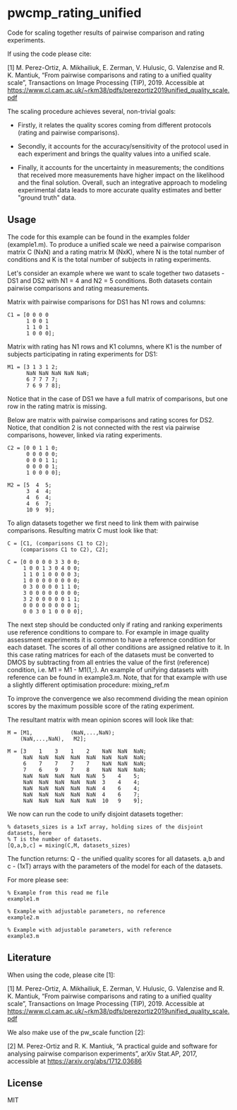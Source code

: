 # pwcmp_rating_unified

Code for scaling together results of pairwise comparison and rating experiments.

If using the code please cite:

[1] M. Perez-Ortiz, A. Mikhailiuk, E. Zerman, V. Hulusic, G. Valenzise and R. K. Mantiuk, “From pairwise comparisons and rating to a unified quality scale”, Transactions on Image Processing (TIP), 2019. Accessible at https://www.cl.cam.ac.uk/~rkm38/pdfs/perezortiz2019unified_quality_scale.pdf

The scaling procedure achieves several, non-trivial goals:

* Firstly, it relates the quality scores coming from different protocols (rating and pairwise comparisons).

* Secondly, it accounts for the accuracy/sensitivity of the protocol used in each experiment and brings the quality values into a unified scale. 

* Finally, it accounts for the uncertainty in measurements; the conditions that received more measurements have higher impact on the likelihood and the final solution. Overall, such an integrative approach to modeling experimental data leads to more accurate quality estimates and better "ground truth" data.

## Usage

The code for this example can be found in the examples folder (example1.m). 
To produce a unified scale we need a pairwise comparison matrix C (NxN) and 
a rating matrix M (NxK), where N is the total number of conditions and K is 
the total number of subjects in rating experiments.

Let's consider an example where we want to scale together two datasets - DS1 and DS2 with N1 = 4 and N2 = 5 conditions. 
Both datasets contain pairwise comparisons and rating measurements. 

Matrix with pairwise comparisons for DS1 has N1 rows and columns:
```
C1 = [0 0 0 0
      1 0 0 1 
      1 1 0 1
      1 0 0 0];
```
Matrix with rating has N1 rows and K1 columns, where K1 is the number of 
subjects participating in rating experiments for DS1: 
```
M1 = [3 1 3 1 2;
      NaN NaN NaN NaN NaN;
      6 7 7 7 7;
      7 6 9 7 8];
```
Notice that in the case of DS1 we have a full matrix of comparisons, but one 
row in the rating matrix is missing.

Below are matrix with pairwise comparisons and rating scores for DS2. Notice, 
that condition 2 is not connected with the rest via pairwise comparisons, however, linked via rating experiments. 

```
C2 = [0 0 1 1 0;
      0 0 0 0 0;
      0 0 0 1 1;
      0 0 0 0 1;
      1 0 0 0 0];

M2 = [5  4  5;
      3  4  4;
      4  6  4;
      4  6  7;
      10 9  9];
```
To align datasets together we first need to link them with pairwise 
comparisons. Resulting matrix C must look like that:

```
C = [C1, (comparisons C1 to C2);
    (comparisons C1 to C2), C2];

C = [0 0 0 0 0 3 3 0 0;
     1 0 0 1 3 0 4 0 0;
     1 1 0 1 0 0 0 0 3;
     1 0 0 0 0 0 0 0 0;
     0 3 0 0 0 0 1 1 0;
     3 0 0 0 0 0 0 0 0;
     3 2 0 0 0 0 0 1 1;
     0 0 0 0 0 0 0 0 1;
     0 0 3 0 1 0 0 0 0];
```

The next step should be conducted only if rating and ranking experiments 
use reference conditions to compare to. For example in image quality assessment
experiments it is common to have a reference condition for each dataset.
The scores of all other conditions are assigned relative to it. In this case rating 
matrices for each of the datasets must be converted to DMOS by subtracting 
from all entries the value of the first (reference) condition, i.e. M1 = M1 - M1(1,:). 
An example of unifying datasets with reference can be found in example3.m. Note, that for that 
example with use a slightly different optimisation procedure: mixing_ref.m

To improve the convergence we also recommend dividing the mean opinion scores
by the maximum possible score of the rating experiment.

The resultant matrix with mean opinion scores will look like that:

```
M = [M1,            (NaN,...,NaN);
    (NaN,...,NaN),   M2];

M = [3    1    3    1    2    NaN  NaN  NaN;
     NaN  NaN  NaN  NaN  NaN  NaN  NaN  NaN;
     6    7    7    7    7    NaN  NaN  NaN;
     7    6    9    7    8    NaN  NaN  NaN;
     NaN  NaN  NaN  NaN  NaN  5    4    5;
     NaN  NaN  NaN  NaN  NaN  3    4    4;
     NaN  NaN  NaN  NaN  NaN  4    6    4;
     NaN  NaN  NaN  NaN  NaN  4    6    7;
     NaN  NaN  NaN  NaN  NaN  10   9    9];

```
We now can run the code to unify disjoint datasets together:

```
% datasets_sizes is a 1xT array, holding sizes of the disjoint datasets, here
% T is the number of datasets.
[Q,a,b,c] = mixing(C,M, datasets_sizes)

```

The function returns: Q - the unified quality scores for all datasets. a,b and c - (1xT) arrays
with the parameters of the model for each of the datasets.

For more please see:
```
% Example from this read me file 
example1.m 

% Example with adjustable parameters, no reference
example2.m

% Example with adjustable parameters, with reference
example3.m
```

## Literature

When using the code, please cite [1]: 

[1] M. Perez-Ortiz, A. Mikhailiuk, E. Zerman, V. Hulusic, G. Valenzise and R. K. Mantiuk, “From pairwise comparisons and rating to a unified quality scale”, Transactions on Image Processing (TIP), 2019. Accessible at https://www.cl.cam.ac.uk/~rkm38/pdfs/perezortiz2019unified_quality_scale.pdf

We also make use of the pw_scale function [2]:

[2] M. Perez-Ortiz and R. K. Mantiuk, “A practical guide and software for analysing pairwise comparison experiments”, arXiv Stat.AP, 2017, accessible at https://arxiv.org/abs/1712.03686

## License

MIT
